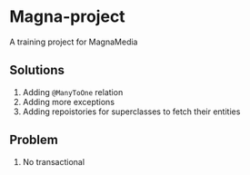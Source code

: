 # Magna-project
A training project for MagnaMedia 

## Solutions
1. Adding `@ManyToOne` relation
2. Adding more exceptions
3. Adding repoistories for superclasses to fetch their entities

## Problem
1. No transactional
